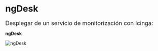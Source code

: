 # ngDesk
<font size=4>Desplegar de un servicio de monitorización con Icinga:</font>

**ngDesk**

![ngDesk]([https://external-content.duckduckgo.com/iu/?u=https%3A%2F%2Fwww.ochobitshacenunbyte.com%2Fwp-content%2Fuploads%2F2015%2F10%2Ficinga-logo.jpg&f=1&nofb=1](https://saasrank.es/producto/ngdesk/))
